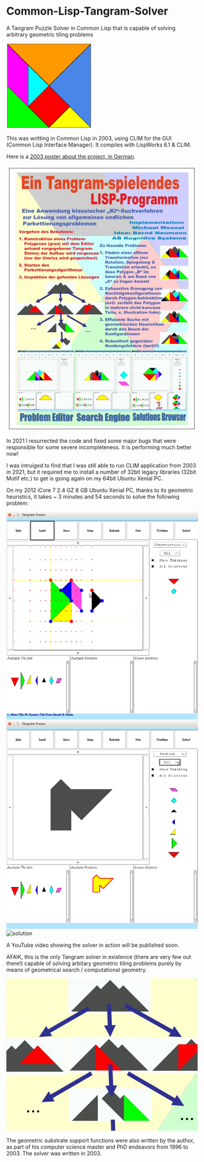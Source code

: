 # Common-Lisp-Tangram-Solver
A Tangram Puzzle Solver in Common Lisp that is capable of solving arbitrary geometric tiling problems

![tiles](pics/tiles.png)

This was writting in Common Lisp in 2003, using CLIM for the GUI
(Common Lisp Interface Manager). It compiles with LispWorks 6.1 &
CLIM.

Here is a [2003 poster about the project, in German](tangram-poster.pdf). 

![poster](pics/poster.jpg)

In 2021 I resurrected the code and fixed some major bugs that were
responsible for some severe incompleteness. It is performing much
better now!

I was intruiged to find that I was still able to run CLIM application
from 2003 in 2021, but it required me to install a number of 32bit
legacy libraries (32bit Motif etc.) to get is going again on my
64bit Ubuntu Xenial PC. 

On my 2012 iCore 7 2.4 GZ 8 GB Ubuntu Xenial PC, thanks to its
geometric heuristics, it takes ~ 3 minutes and 54 seconds to solve the
following problem:

![editor1](pics/editor1.png)
![editor2](pics/editor2.png)
![solution](pics/solution.png)

A YouTube video showing the solver in action will be published soon.

AFAIK, this is the only Tangram solver in existence (there are very
few out there!) capable of solving arbitary geometric tiling problems
purely by means of geometrical search / computational geometry. 

![search](pics/search.jpg)

The geometric substrate support functions were also written by the
author, as part of his computer science master and PhD endeavors from
1996 to 2003. The solver was written in 2003. 



